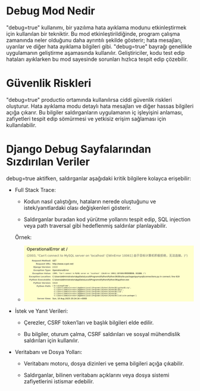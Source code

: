 # Debug Mod Nedir
"debug=true" kullanımı, bir yazılıma hata ayıklama modunu etkinleştirmek için kullanılan bir tekniktir. Bu mod etkinleştirildiğinde, program çalışma zamanında neler olduğunu daha ayrıntılı şekilde gösterir; hata mesajları, uyarılar ve diğer hata ayıklama bilgileri gibi. "debug=true" bayrağı genellikle uygulamanın geliştirme aşamasında kullanılır. Geliştiriciler, kodu test edip hataları ayıklarken bu mod sayesinde sorunları hızlıca tespit edip çözebilir.

# Güvenlik Riskleri
"debug=true" productio ortamında kullanılırsa ciddi güvenlik riskleri oluşturur. Hata ayıklama modu detaylı hata mesajları ve diğer hassas bilgileri açığa çıkarır. Bu bilgiler saldırganların uygulamanın iç işleyişini anlaması, zafiyetleri tespit edip sömürmesi ve yetkisiz erişim sağlaması için kullanılabilir. 

# Django Debug Sayfalarından Sızdırılan Veriler
debug=true aktifken, saldırganlar aşağıdaki kritik bilgilere kolayca erişebilir:
- Full Stack Trace:

    - Kodun nasıl çalıştığını, hataların nerede oluştuğunu ve istek/yanıtlardaki olası değişkenleri gösterir.

    - Saldırganlar buradan kod yürütme yollarını tespit edip, SQL injection veya path traversal gibi hedeflenmiş saldırılar planlayabilir.

    Örnek:
    - ![alt text](resim.png)

- İstek ve Yanıt Verileri:

    - Çerezler, CSRF token’ları ve başlık bilgileri elde edilir.

    - Bu bilgiler, oturum çalma, CSRF saldırıları ve sosyal mühendislik saldırıları için kullanılır.

- Veritabanı ve Dosya Yolları:

    - Veritabanı motoru, dosya dizinleri ve şema bilgileri açığa çıkabilir.

    - Saldırganlar, bilinen veritabanı açıklarını veya dosya sistemi zafiyetlerini istismar edebilir.